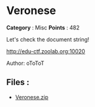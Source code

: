 # Veronese

**Category** : Misc
**Points** : 482

Let's check the document string!

http://edu-ctf.zoolab.org:10020

Author: oToToT

## Files : 
 - [Veronese.zip](./Veronese.zip)


